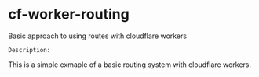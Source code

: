 # cf-worker-routing
Basic approach to using routes with cloudflare workers

`Description:`

This is a simple exmaple of a basic routing system with cloudflare workers. 
